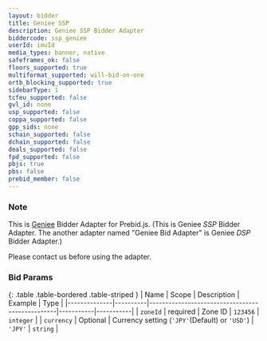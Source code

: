 ```yaml
---
layout: bidder
title: Geniee SSP
description: Geniee SSP Bidder Adapter
biddercode: ssp_geniee
userId: imuId
media_types: banner, native
safeframes_ok: false
floors_supported: true
multiformat_supported: will-bid-on-one
ortb_blocking_supported: true
sidebarType: 1
tcfeu_supported: false
gvl_id: none
usp_supported: false
coppa_supported: false
gpp_sids: none
schain_supported: false
dchain_supported: false
deals_supported: false
fpd_supported: false
pbjs: true
pbs: false
prebid_member: false
---
```

### Note

This is [Geniee](https://geniee.co.jp) Bidder Adapter for Prebid.js.
(This is Geniee *SSP* Bidder Adapter. The another adapter named "Geniee Bid Adapter" is Geniee *DSP* Bidder Adapter.)

Please contact us before using the adapter.

### Bid Params

{: .table .table-bordered .table-striped }
|     Name     |  Scope   |      Description                                |  Example  |   Type    |
|--------------|----------|-------------------------------------------------|-----------|-----------|
|  `zoneId`    | required |    Zone ID                                      |  `123456` | `integer` |
|  `currency`  | Optional | Currency setting (`'JPY'`(Default) or `'USD'`)  | `'JPY'`   | `string`  |
